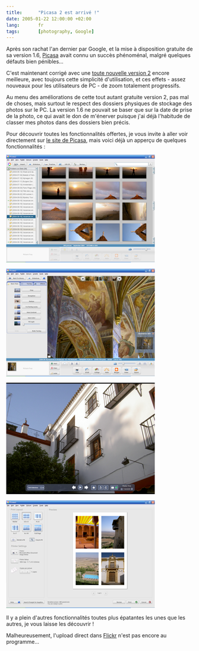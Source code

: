 ```yaml
---
title:      "Picasa 2 est arrivé !"
date: 2005-01-22 12:00:00 +02:00
lang:       fr
tags:       [photography, Google]
---
```


Après son rachat l'an dernier par Google, et la mise à disposition gratuite de sa version 1.6, [Picasa](http://www.picasa.com/) avait connu un succès phénoménal, malgré quelques défauts bien pénibles…

C'est maintenant corrigé avec une [toute nouvelle version 2](http://www.google.com/googleblog/2005/01/smile-and-say-cheese.html) encore meilleure, avec toujours cette simplicité d'utilisation, et ces effets - assez nouveaux pour les utilisateurs de PC - de zoom totalement progressifs.

Au menu des améliorations de cette tout autant gratuite version 2, pas mal de choses, mais surtout le respect des dossiers physiques de stockage des photos sur le PC. La version 1.6 ne pouvait se baser que sur la date de prise de la photo, ce qui avait le don de m'énerver puisque j'ai déjà l'habitude de classer mes photos dans des dossiers bien précis.

Pour découvrir toutes les fonctionnalités offertes, je vous invite à aller voir directement sur [le site de Picasa](http://www.picasa.com/), mais voici déjà un apperçu de quelques fonctionnalités :

![](picasa2_browse.png "Navigation dans la photothèque. La navigation dans les vignettes des photos est aisée, et le dimensionnent de ces vignette se fait tout simplement à l'aide d'un curseur, sans nécessité d'aller fouiller dans un panneau de configuration incompréhensible.")

![](picasa2_edit.png "Visualisation et édition. La vue grande taille d'une unique image permet de plus de faire quelques retouches, avec des filtres simples pour redresser la photo, supprimer les yeux rouges ou même tout ajuster automatiquement avec le « I'm feeling lucky » cher à Google, mais aussi d'appliquer des filtres plus photographiques tels que le passage en noir et blanc ou sépia, l'ajout de grain, etc.")

![](picasa2_slideshow.png "Fondu enchaîné. Le fondu enchaîné de Picasa est toujours aussi beau, avec une fois encore des paramètres accessibles simplement")

![](picasa2_print.png "Impression. Picasa propose plusieurs modes d'impression bien pratiques")

Il y a plein d'autres fonctionnalités toutes plus épatantes les unes que les autres, je vous laisse les découvrir !

Malheureusement, l'upload direct dans [Flickr](https://flickr.com/) n'est pas encore au programme…
